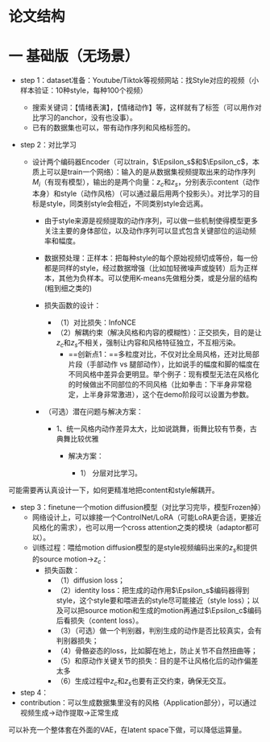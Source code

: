 # 论文结构

# 一 基础版（无场景）

- step 1：dataset准备：Youtube/Tiktok等视频网站：找Style对应的视频（小样本验证：10种style，每种100个视频）

  - 搜索关键词：【情绪表演】，【情绪动作】等，这样就有了标签（可以用作对比学习的anchor，没有也没事）。
  - 已有的数据集也可以，带有动作序列和风格标签的。

- step 2：对比学习

  - 设计两个编码器Encoder（可以train，$\Epsilon_s$和$\Epsilon_c$，本质上可以是train一个网络）：输入的是从数据集视频提取出来的动作序列$M_i$（有现有模型），输出的是两个向量：$z_c$和$z_s$，分别表示content（动作本身）和style（动作风格）（可以通过最后用两个投影头）。对比学习的目标是style，同类别style会相近，不同类别style会远离。

    - 由于style来源是视频提取的动作序列，可以做一些机制使得模型更多关注主要的身体部位，以及动作序列可以显式包含关键部位的运动频率和幅度。

    - 数据预处理：正样本：把每种style的每个原始视频切成等份，每一份都是同样的style，经过数据增强（比如加轻微噪声或旋转）后为正样本，其他为负样本。可以使用K-means先做粗分类，或是分层的结构(粗到细之类的)

    - 损失函数的设计：

      - （1）对比损失：InfoNCE
      - （2）解耦约束（解决风格和内容的模糊性）：正交损失，目的是让$z_c$和$z_s$不相关，强制让内容和风格特征独立，不互相污染。
        - ==创新点1：==多粒度对比，不仅对比全局风格，还对比局部片段（手部动作 vs 腿部动作），比如说手的幅度和脚的幅度在不同风格中差异会更明显。举个例子：现有模型无法在风格化的时候做出不同部位的不同风格（比如拳击：下半身非常稳定，上半身非常激进），这个在demo阶段可以设置为参数。

    - （可选）潜在问题与解决方案：

      - 1、统一风格内动作差异太大，比如说跳舞，街舞比较有节奏，古典舞比较优雅

        - 解决方案：

          - 1） 分层对比学习。

可能需要再认真设计一下，如何更精准地把content和style解耦开。

- step 3：finetune一个motion diffusion模型（对比学习完毕，模型Frozen掉）
  - 网络设计上，可以嫁接一个ControlNet/LoRA（可能LoRA更合适，更接近风格化的需求），也可以用一个cross attention之类的模块（adaptor都可以）。
  - 训练过程：喂给motion diffusion模型的是style视频编码出来的$z_s$和提供的source motion->$z_c$：
    - 损失函数：
      - （1）diffusion loss；
      - （2）identity loss：把生成的动作用$\Epsilon_s$编码器得到style，这个style要和喂进去的style尽可能接近（style loss）；以及可以把source motion和生成的motion再通过$\Epsilon_c$编码后看损失（content loss）。
      - （3）（可选）做一个判别器，判别生成的动作是否比较真实，会有判别器损失；
      - （4）骨骼姿态的loss，比如脚在地上，防止关节不自然扭曲等；
      - （5）和原动作关键关节的损失：目的是不让风格化后的动作偏差太多
      - （6）生成过程中$z_c$和$z_s$也要有正交约束，确保无交互。
- step 4：
- contribution：可以生成数据集里没有的风格（Application部分），可以通过视频生成->动作提取->正常生成

可以补充一个整体套在外面的VAE，在latent space下做，可以降低运算量。